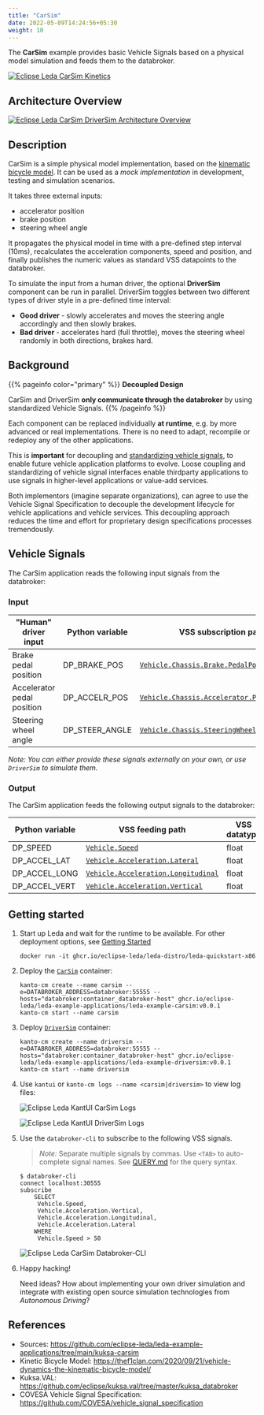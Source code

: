 ```yaml
---
title: "CarSim"
date: 2022-05-09T14:24:56+05:30
weight: 10
---
```


The **CarSim** example provides basic Vehicle Signals based on a physical model simulation and feeds them to the databroker.

[![Eclipse Leda CarSim Kinetics](./kinetic.png)](./kinetic.svg)

## Architecture Overview

[![Eclipse Leda CarSim DriverSim Architecture Overview](./carsim-arch-overview.png)](./carsim-arch-overview.svg)

## Description

CarSim is a simple physical model implementation, based on the [kinematic bicycle model](https://thef1clan.com/2020/09/21/vehicle-dynamics-the-kinematic-bicycle-model/).
It can be used as a *mock implementation* in development, testing and simulation scenarios.

It takes three external inputs:

- accelerator position
- brake position
- steering wheel angle

It propagates the physical model in time with a pre-defined step interval (10ms), recalculates the acceleration components,
speed and position, and finally publishes the numeric values as standard VSS datapoints to the databroker.

To simulate the input from a human driver, the optional **DriverSim** component can be run in parallel.
DriverSim toggles between two different types of driver style in a pre-defined time interval:

- **Good driver** - slowly accelerates and moves the steering angle accordingly and then slowly brakes.
- **Bad driver** - accelerates hard (full throttle), moves the steering wheel randomly in both directions, brakes hard.

## Background

{{% pageinfo color="primary" %}}
**Decoupled Design**

CarSim and DriverSim **only communicate through the databroker** by using standardized Vehicle Signals.
{{% /pageinfo %}}

Each component can be replaced individually **at runtime**, e.g. by more advanced or real implementations.
There is no need to adapt, recompile or redeploy any of the other applications.

This is **important** for decoupling and [standardizing vehicle signals](https://fosdem.org/2023/schedule/event/kuksa/),
to enable future vehicle application platforms to evolve.
Loose coupling and standardizing of vehicle signal interfaces enable thirdparty applications to use signals
in higher-level applications or value-add services.

Both implementors (imagine separate organizations), can agree to use the Vehicle Signal Specification
to decouple the development lifecycle for vehicle applications and vehicle services. This decoupling approach
reduces the time and effort for proprietary design specifications processes tremendously.

## Vehicle Signals

The CarSim application reads the following input signals from the databroker:

### Input

| "Human" driver input | Python variable | VSS subscription path | VSS datatype |
| ---   | --- | --- | --- |
| Brake pedal position | DP_BRAKE_POS | [`Vehicle.Chassis.Brake.PedalPosition`](/leda/docs/vss/vehicle/chassis/brake/pedalposition/) | uint8 |
| Accelerator pedal position | DP_ACCELR_POS | [`Vehicle.Chassis.Accelerator.PedalPosition`](/leda/docs/vss/vehicle/chassis/accelerator/pedalposition/) | uint8 |
| Steering wheel angle | DP_STEER_ANGLE | [`Vehicle.Chassis.SteeringWheel.Angle`](/leda/docs/vss/vehicle/chassis/steeringwheel/angle/) | int16 |

*Note: You can either provide these signals externally on your own, or use `DriverSim` to simulate them.*

### Output

The CarSim application feeds the following output signals to the databroker:

| Python variable | VSS feeding path | VSS datatype |
| --- | --- | --- |
| DP_SPEED | [`Vehicle.Speed`](/leda/docs/vss/vehicle/speed/) | float |
| DP_ACCEL_LAT | [`Vehicle.Acceleration.Lateral`](/leda/docs/vss/vehicle/acceleration/lateral/) | float |
| DP_ACCEL_LONG | [`Vehicle.Acceleration.Longitudinal`](/leda/docs/vss/vehicle/acceleration/longitudinal/) | float |
| DP_ACCEL_VERT | [`Vehicle.Acceleration.Vertical`](/leda/docs/vss/vehicle/acceleration/vertical/) | float |

## Getting started

1. Start up Leda and wait for the runtime to be available. For other deployment options, see [Getting Started](/leda/docs/general-usage/)

   ```shell
   docker run -it ghcr.io/eclipse-leda/leda-distro/leda-quickstart-x86
   ```

2. Deploy the [`CarSim`](https://github.com/eclipse-leda/leda-example-applications/pkgs/container/leda-example-applications%2Fleda-example-carsim)
   container:

   ```shell
   kanto-cm create --name carsim --e=DATABROKER_ADDRESS=databroker:55555 --hosts="databroker:container_databroker-host" ghcr.io/eclipse-leda/leda-example-applications/leda-example-carsim:v0.0.1
   kanto-cm start --name carsim
   ```

3. Deploy [`DriverSim`](https://github.com/eclipse-leda/leda-example-applications/pkgs/container/leda-example-applications%2Fleda-example-driversim)
   container:

   ```shell
   kanto-cm create --name driversim --e=DATABROKER_ADDRESS=databroker:55555 --hosts="databroker:container_databroker-host" ghcr.io/eclipse-leda/leda-example-applications/leda-example-driversim:v0.0.1
   kanto-cm start --name driversim
   ```

4. Use `kantui` or `kanto-cm logs --name <carsim|driversim>` to view log files:

   ![Eclipse Leda KantUI CarSim Logs](./kantui_carsim.png)

   ![Eclipse Leda KantUI DriverSim Logs](./kantui_driversim.png)

5. Use the `databroker-cli` to subscribe to the following VSS signals.

   > *Note:* Separate multiple signals by commas. Use `<TAB>` to auto-complete signal names.
   See [QUERY.md](https://github.com/eclipse/kuksa.val/blob/master/kuksa_databroker/doc/QUERY.md) for the query syntax.

   ```shell
   $ databroker-cli
   connect localhost:30555
   subscribe
       SELECT
        Vehicle.Speed,
        Vehicle.Acceleration.Vertical,
        Vehicle.Acceleration.Longitudinal,
        Vehicle.Acceleration.Lateral
       WHERE
        Vehicle.Speed > 50
   ```

   ![Eclipse Leda CarSim Databroker-CLI](./carsim-databroker-cli2.png)

6. Happy hacking!

   Need ideas? How about implementing your own driver simulation and integrate with existing open source simulation technologies from *Autonomous Driving*?

## References

- Sources: <https://github.com/eclipse-leda/leda-example-applications/tree/main/kuksa-carsim>
- Kinetic Bicycle Model: <https://thef1clan.com/2020/09/21/vehicle-dynamics-the-kinematic-bicycle-model/>
- Kuksa.VAL: <https://github.com/eclipse/kuksa.val/tree/master/kuksa_databroker>
- COVESA Vehicle Signal Specification: <https://github.com/COVESA/vehicle_signal_specification>
